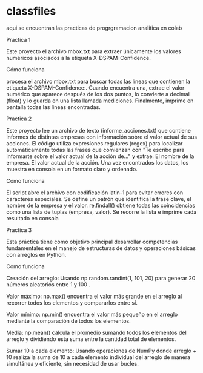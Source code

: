 # classfiles
aqui se encuentran las practicas de progrgramacion analitica en colab

 Practica 1
 
 Este  proyecto el archivo mbox.txt para extraer únicamente los valores numéricos asociados a la etiqueta X-DSPAM-Confidence.

Cómo funciona

procesa el archivo mbox.txt para buscar todas las líneas que contienen la etiqueta X-DSPAM-Confidence:.
Cuando encuentra una, extrae el valor numérico que aparece después de los dos puntos, lo convierte a decimal (float) y lo guarda en una lista llamada mediciones.
Finalmente, imprime en pantalla todas las líneas encontradas.


Practica 2

Este proyecto lee un archivo de texto (informe_acciones.txt) que contiene informes de distintas empresas con información sobre el valor actual de sus acciones.
El código utiliza expresiones regulares (regex) para localizar automáticamente todas las frases que comienzan con "Te escribo para informarte sobre el valor actual de la acción de..." y extrae:
El nombre de la empresa.
El valor actual de la acción.
Una vez encontrados los datos, los muestra en consola en un formato claro y ordenado.

Cómo funciona

El script abre el archivo con codificación latin-1 para evitar errores con caracteres especiales.
Se define un patrón que identifica la frase clave, el nombre de la empresa y el valor.
re.findall() obtiene todas las coincidencias como una lista de tuplas (empresa, valor).
Se recorre la lista e imprime cada resultado en consola

Practica 3

Esta práctica tiene como objetivo principal desarrollar competencias fundamentales en el manejo de estructuras de datos y operaciones básicas con arreglos en Python.

Como funciona

Creación del arreglo: Usando np.random.randint(1, 101, 20) para generar 20 números aleatorios entre 1 y 100 .

Valor máximo: np.max() encuentra el valor más grande en el arreglo al recorrer todos los elementos y compararlos entre sí.

Valor mínimo: np.min() encuentra el valor más pequeño en el arreglo mediante la comparación de todos los elementos.

Media: np.mean() calcula el promedio sumando todos los elementos del arreglo y dividiendo esta suma entre la cantidad total de elementos.

Sumar 10 a cada elemento: Usando operaciones  de NumPy donde arreglo + 10 realiza la suma de 10 a cada elemento individual del arreglo de manera simultánea y eficiente, sin necesidad de usar bucles.
